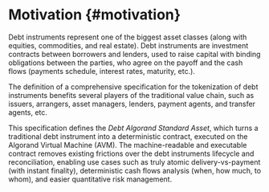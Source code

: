 # Motivation {#motivation}

Debt instruments represent one of the biggest asset classes (along with equities,
commodities, and real estate). Debt instruments are investment contracts between
borrowers and lenders, used to raise capital with binding obligations between the
parties, who agree on the payoff and the cash flows (payments schedule, interest
rates, maturity, etc.).

The definition of a comprehensive specification for the tokenization of debt instruments
benefits several players of the traditional value chain, such as issuers, arrangers,
asset managers, lenders, payment agents, and transfer agents, etc.

This specification defines the *Debt Algorand Standard Asset*, which turns a traditional
debt instrument into a deterministic contract, executed on the Algorand Virtual
Machine (AVM). The machine-readable and executable contract removes existing frictions
over the debt instruments lifecycle and reconciliation, enabling use cases such
as truly atomic delivery-vs-payment (with instant finality), deterministic cash
flows analysis (when, how much, to whom), and easier quantitative risk management.
